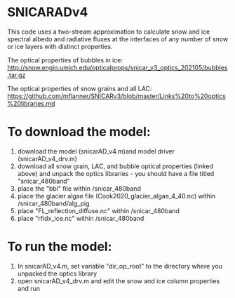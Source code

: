 # SNICARADv4 

This code uses a two-stream approximation to calculate snow and ice spectral albedo and radiative fluxes at the interfaces of any number of snow or ice layers with distinct properties.

The optical properties of bubbles in ice: http://snow.engin.umich.edu/opticalprops/snicar_v3_optics_202105/bubbles.tar.gz 

The optical properties of snow grains and all LAC: https://github.com/mflanner/SNICARv3/blob/master/Links%20to%20optics%20libraries.md 


# To download the model:
1) download the model (snicarAD_v4.m)and model driver (snicarAD_v4_drv.m)
2) download all snow grain, LAC, and bubble optical properties (linked above) and unpack the optics libraries - you should have a file titled "snicar_480band" 
3) place the "bbl" file within /snicar_480band 
4) place the glacier algae file (Cook2020_glacier_algae_4_40.nc) within /snicar_480band/alg_pig
5) place "FL_reflection_diffuse.nc" within /snicar_480band 
6) place "rfidx_ice.nc" within /snicar_480band 

# To run the model: 
1) In snicarAD_v4.m, set variable "dir_op_root" to the directory where you unpacked the optics library
2) open snicarAD_v4_drv.m and edit the snow and ice column properties and run 



